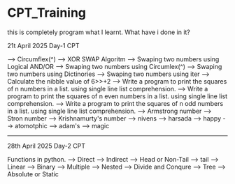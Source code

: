 # CPT_Training

this is completely program what I learnt. What have i done in it?

21t April 2025 Day-1 CPT

--> Circumflex(^)
--> XOR SWAP Algoritm
--> Swaping two numbers using Logical AND/OR
--> Swaping two numbers using Circumlex(^)
--> Swaping two numbers using Dictinories
--> Swaping two numbers using iter
--> Calculate the nibble value of 6>>+2
--> Write a program to print the squares of n numbers in a list. using single line list comprehension.
--> Write a program to print the squares of n even numbers in a list. using single line list comprehension.
--> Write a program to print the squares of n odd numbers in a list. using single line list comprehension.
--> Armstrong number
--> Stron number
--> Krishnamurty's number
--> nivens
--> harsada
--> happy
--> atomotphic
--> adam's
--> magic

---

28th April 2025 Day-2 CPT

Functions in python.
--> Direct
--> Indirect
--> Head or Non-Tail
--> tail
--> Linear
--> Binary
--> Multiple
--> Nested
--> Divide and Conqure
--> Tree
--> Absolute or Static
